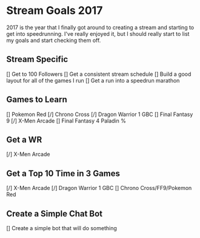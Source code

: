 # Stream Goals 2017

2017 is the year that I finally got around to creating a stream and starting to
get into speedrunning. I've really enjoyed it, but I should really start to list
my goals and start checking them off.

## Stream Specific

  [] Get to 100 Followers
  [] Get a consistent stream schedule
  [] Build a good layout for all of the games I run
  [] Get a run into a speedrun marathon

## Games to Learn

  [] Pokemon Red
  [/] Chrono Cross
  [/] Dragon Warrior 1 GBC
  [] Final Fantasy 9
  [/] X-Men Arcade
  [] Final Fantasy 4 Paladin %

## Get a WR

  [/] X-Men Arcade

## Get a Top 10 Time in 3 Games

  [/] X-Men Arcade
  [/] Dragon Warrior 1 GBC
  [] Chrono Cross/FF9/Pokemon Red

## Create a Simple Chat Bot

  [] Create a simple bot that will do something